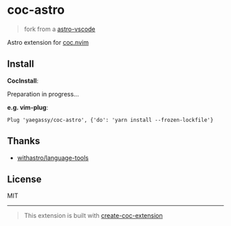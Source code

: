 # coc-astro

> fork from a [astro-vscode](https://github.com/withastro/language-tools/tree/main/packages/vscode)

Astro extension for [coc.nvim](https://github.com/neoclide/coc.nvim)

## Install

**CocInstall**:

Preparation in progress...

**e.g. vim-plug**:

```vim
Plug 'yaegassy/coc-astro', {'do': 'yarn install --frozen-lockfile'}
```

## Thanks

- [withastro/language-tools](https://github.com/withastro/language-tools)

## License

MIT

---

> This extension is built with [create-coc-extension](https://github.com/fannheyward/create-coc-extension)
